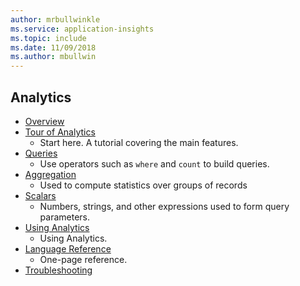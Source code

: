 ```yaml
---
author: mrbullwinkle
ms.service: application-insights
ms.topic: include
ms.date: 11/09/2018
ms.author: mbullwin
---
```


## Analytics
* [Overview](../articles/application-insights/app-insights-analytics.md)
* [Tour of Analytics](../articles/application-insights/app-insights-analytics-tour.md)
  * Start here. A tutorial covering the main features.
* [Queries](../articles/application-insights/app-insights-analytics-reference.md)
  * Use operators such as `where` and `count` to build queries.
* [Aggregation](../articles/application-insights/app-insights-analytics-reference.md)
  * Used to compute statistics over groups of records
* [Scalars](../articles/application-insights/app-insights-analytics-reference.md)
  * Numbers, strings, and other expressions used to form query parameters.
* [Using Analytics](../articles/application-insights/app-insights-analytics-using.md)
  * Using Analytics.
* [Language Reference](../articles/application-insights/app-insights-analytics-reference.md)
  * One-page reference.
* [Troubleshooting](../articles/application-insights/app-insights-analytics-troubleshooting.md)

